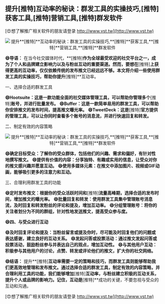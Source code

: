 ## **提升**[推特]**互动率的秘诀：群发工具的实操技巧,**[推特]**获客工具,**[推特]**营销工具,**[推特]**群发软件**

[😍想了解推广相关软件的朋友请登录 http://www.vst.tw](http://www.vst.tw)

 <center><img src="https://vst.tw/MP4/tuiguang/png/0.png" alt="提升**[推特]**互动率的秘诀：群发工具的实操技巧,**[推特]**获客工具,**[推特]**营销工具,**[推特]**群发软件"></center>

**😄导语：**
在当今社交媒体时代，**[推特]**作为全球最受欢迎的社交平台之一，成为了个人和品牌建立影响力以及与粉丝互动的重要渠道。然而，要想在**[推特]**上获得更高的互动率，仅仅依赖传统的发布推文已经远远不够。本文将介绍一些使用群发工具的实操技巧，帮助你提升**[推特]**互动率。

一、选择合适的群发工具

**😄Hootsuite：这是一款功能全面的社交媒体管理工具，可以帮助你管理多个**[推特]**账号，并进行批量发布。**
**😄Buffer：这是一款简单易用的群发工具，可以帮助你安排推文的发布时间，提高推文曝光率。**
**😄TweetDeck：这是**[推特]**官方提供的管理工具，可以让你同时查看多个账号的消息流，并进行快速回复和转发。**

二、制定有效的内容策略

 <center><img src="https://vst.tw/MP4/tuiguang/png/4.png" alt="提升**[推特]**互动率的秘诀：群发工具的实操技巧,**[推特]**获客工具,**[推特]**营销工具,**[推特]**群发软件"></center>

**😄确定目标受众：了解你的受众群体，包括他们的兴趣、需求和偏好，有针对性地撰写推文。**
**😄提供有价值的内容：分享独特、有趣或实用的信息，让受众对你的推文感兴趣并愿意互动。**
**😄使用多媒体元素：在推文中添加图片、视频或GIF动画，能够吸引更多的注意力和互动。**

三、合理利用群发工具的功能

**😄定时发布推文：根据你的受众活跃时间和**[推特]**流量高峰期，选择合适的发布时间，增加推文的曝光率。**
**😄批量回复和转发：使用群发工具集中管理账号消息流，及时回复和转发粉丝的评论和提及，增加互动率。**
**😄分组管理账号：将你的关注者划分为不同的群组，针对性地发送推文，提高受众参与度。**

**😄四、与受众进行互动**

**😄及时回复评论和提及：当粉丝留言或提及你时，尽可能及时回复他们的问题或表达感谢，建立良好的互动关系。**
**😄发起问答或投票活动：通过推文发起问答或投票活动，鼓励粉丝参与并表达自己的观点，增加互动性。**
**😄与其他用户互动：积极参与其他用户的讨论，点赞、转发或评论他们的推文，扩大你的社交网络。**

**😄结语：**
提升**[推特]**互动率需要一定的策略和技巧，而群发工具则能够帮助我们更高效地管理和发布推文。通过选择合适的群发工具，制定有效的内容策略，并合理利用工具的功能，我们能够增加**[推特]**互动率，与粉丝建立积极的互动关系，提升个人或品牌的影响力。记住，互动是**[推特]**成功的关键，不要忽视与受众的互动和沟通。

[😍想了解推广相关软件的朋友请登录 http://www.vst.tw](http://www.vst.tw)



